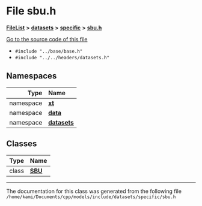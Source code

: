

# File sbu.h



[**FileList**](files.md) **>** [**datasets**](dir_29ff4802398ba4a572b958e731c7adb4.md) **>** [**specific**](dir_e5ef08163bed877f164b8cca216875b1.md) **>** [**sbu.h**](sbu_8h.md)

[Go to the source code of this file](sbu_8h_source.md)



* `#include "../base/base.h"`
* `#include "../../headers/datasets.h"`













## Namespaces

| Type | Name |
| ---: | :--- |
| namespace | [**xt**](namespacext.md) <br> |
| namespace | [**data**](namespacext_1_1data.md) <br> |
| namespace | [**datasets**](namespacext_1_1data_1_1datasets.md) <br> |


## Classes

| Type | Name |
| ---: | :--- |
| class | [**SBU**](classxt_1_1data_1_1datasets_1_1SBU.md) <br> |



















































------------------------------
The documentation for this class was generated from the following file `/home/kami/Documents/cpp/models/include/datasets/specific/sbu.h`

